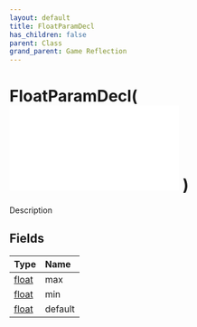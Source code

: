 ```yaml
---
layout: default
title: FloatParamDecl
has_children: false
parent: Class
grand_parent: Game Reflection
---
```

# FloatParamDecl( ![ ParamDecl ](/game-reflection/classes/param_decl.md) )
Description 

## Fields
| Type | Name |
|:-------------|:--------------|
| [float](/game-reflection/components/float.md) | max |
| [float](/game-reflection/components/float.md) | min |
| [float](/game-reflection/components/float.md) | default |
